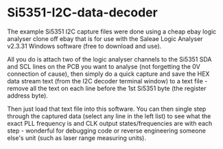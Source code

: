 # Si5351-I2C-data-decoder


The example Si5351 I2C capture files were done using a cheap ebay
logic analyser clone off ebay that is for use with the Saleae Logic
Analyser v2.3.31 Windows software (free to download and use).

All you do is attach two of the logic analyser channels to the Si5351
SDA and SCL lines on the PCB you want to analyse (not forgetting the
0V connection of cause), then simply do a quick capture and save the
HEX data stream text (from the I2C decoder terminal window) to a text
file - remove all the text on each line before the 1st Si5351 byte
(the register address byte).

Then just load that text file into this software. You can then single
step through the captured data (select any line in the left list) to
see what the exact PLL frequency is and CLK output states/frequencies
are with each step - wonderful for debugging code or reverse engineering
someone else's unit (such as laser range measuring units).
